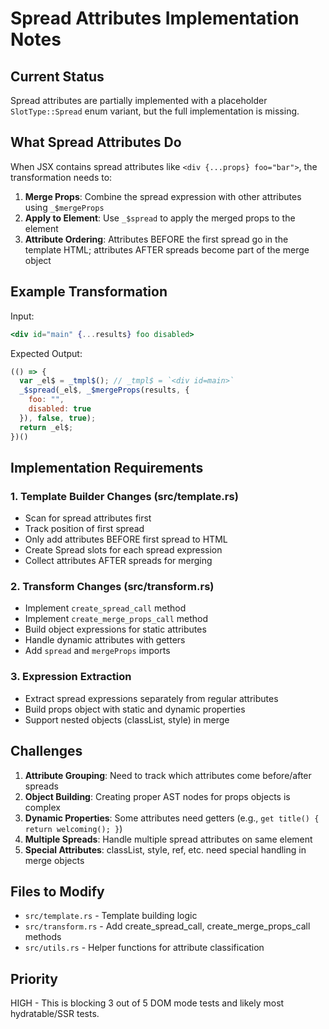 # Spread Attributes Implementation Notes

## Current Status
Spread attributes are partially implemented with a placeholder `SlotType::Spread` enum variant, but the full implementation is missing.

## What Spread Attributes Do
When JSX contains spread attributes like `<div {...props} foo="bar">`, the transformation needs to:

1. **Merge Props**: Combine the spread expression with other attributes using `_$mergeProps`
2. **Apply to Element**: Use `_$spread` to apply the merged props to the element
3. **Attribute Ordering**: Attributes BEFORE the first spread go in the template HTML; attributes AFTER spreads become part of the merge object

## Example Transformation
Input:
```jsx
<div id="main" {...results} foo disabled>
```

Expected Output:
```javascript
(() => {
  var _el$ = _tmpl$(); // _tmpl$ = `<div id=main>`
  _$spread(_el$, _$mergeProps(results, {
    foo: "",
    disabled: true
  }), false, true);
  return _el$;
})()
```

## Implementation Requirements

### 1. Template Builder Changes (src/template.rs)
- Scan for spread attributes first
- Track position of first spread
- Only add attributes BEFORE first spread to HTML
- Create Spread slots for each spread expression
- Collect attributes AFTER spreads for merging

### 2. Transform Changes (src/transform.rs)
- Implement `create_spread_call` method
- Implement `create_merge_props_call` method
- Build object expressions for static attributes
- Handle dynamic attributes with getters
- Add `spread` and `mergeProps` imports

### 3. Expression Extraction
- Extract spread expressions separately from regular attributes
- Build props object with static and dynamic properties
- Support nested objects (classList, style) in merge

## Challenges
1. **Attribute Grouping**: Need to track which attributes come before/after spreads
2. **Object Building**: Creating proper AST nodes for props objects is complex
3. **Dynamic Properties**: Some attributes need getters (e.g., `get title() { return welcoming(); }`)
4. **Multiple Spreads**: Handle multiple spread attributes on same element
5. **Special Attributes**: classList, style, ref, etc. need special handling in merge objects

## Files to Modify
- `src/template.rs` - Template building logic
- `src/transform.rs` - Add create_spread_call, create_merge_props_call methods
- `src/utils.rs` - Helper functions for attribute classification

## Priority
HIGH - This is blocking 3 out of 5 DOM mode tests and likely most hydratable/SSR tests.
